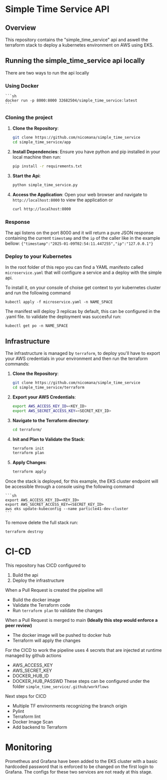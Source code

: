# Simple Time Service API

## Overview
This repository contains the "simple_time_service" api and aswell the terraform stack to deploy a kubernetes environment on AWS using EKS.

## Running the simple_time_service api locally
There are two ways to run the api locally

### Using Docker
    ```sh
    docker run -p 8000:8000 32682504/simple_time_service:latest
    ```

### Cloning the project
1. **Clone the Repository**:
    ```sh
    git clone https://github.com/nicomana/simple_time_service
    cd simple_time_service/app
    ```

2. **Install Dependencies**:
    Ensure you have python and pip installed in your local machine then run:
    ```sh
    pip install -r requirements.txt
    ```

3. **Start the Api**:
    ```sh
    python simple_time_service.py
    ```

4. **Access the Application**:
    Open your web browser and navigate to `http://localhost:8000` to view the application or 
    ```sh
    curl http://localhost:8000
    ```

### Response
The api listens on the port 8000 and it will return a pure JSON response containing the current `timestamp` and the `ip` of the caller like in the example bellow:
`{"timestamp":"2025-01-09T02:54:11.447255","ip":"127.0.0.1"}`

### Deploy to your Kubernetes
In the root folder of this repo you can find a YAML manifesto called `microservice.yaml` that will configure a service and a deploy with the simple api.

To install it, on your console of choise get context to yor kubernetes cluster and run the following command
```
kubectl apply -f microservice.yaml -n NAME_SPACE
```
The manifest will deploy 3 replicas by default, this can be configured in the .yaml file. to validate the deployment was succesful run:
```
kubectl get po -n NAME_SPACE
```

## Infrastructure

The infrastructure is managed by `terraform`, to deploy you'll have to export your AWS credentials in your environment and then run the terraform commands:

1. **Clone the Repository**:
    ```sh
    git clone https://github.com/nicomana/simple_time_service
    cd simple_time_service/terraform
    ```

2. **Export your AWS Credentials**:
    ```sh
    export AWS_ACCESS_KEY_ID=<KEY_ID>
    export AWS_SECRET_ACCESS_KEY=<SECRET_KEY_ID>
    ```

2. **Navigate to the Terraform directory**:
    ```sh
    cd terraform/
    ```

3. **Init and Plan to Validate the Stack**:
    ```sh
    terraform init
    terraform plan
    ```

4. **Apply Changes**:
    ```sh
    terraform apply
    ```

Once the stack is deployed, for this example, the EKS cluster endpoint will be accessible through a console using the following command

    ```sh
    export AWS_ACCESS_KEY_ID=<KEY_ID>
    export AWS_SECRET_ACCESS_KEY=<SECRET_KEY_ID>
    aws eks update-kubeconfig --name particle41-dev-cluster
    ```
To remove delete the full stack run:
```
terraform destroy
```

# CI-CD

This repository has CICD configured to
1. Build the api
2. Deploy the infrastructure

When a Pull Request is created the pipeline will
- Build the docker image
- Validate the Terraform code
- Run `terraform plan` to validate the changes

When a Pull Request is merged to main **(Ideally this step would enforce a peer review)**
- The docker image will be pushed to docker hub
- Terraform will apply the changes

For the CICD to work the pipeline uses 4 secrets that are injected at runtime managed by github actions
- AWS_ACCESS_KEY
- AWS_SECRET_KEY
- DOCKER_HUB_ID
- DOCKER_HUB_PASSWD
These steps can be configured under the folder `simple_time_service/.github/workflows`

Next steps for CICD
- Multiple TF environments recognizing the branch origin
- Pylint
- Terraform lint
- Docker Image Scan
- Add backend to Terraform

# Monitoring
Prometheus and Grafana have been added to the EKS cluster with a basic hardcoded password that is enforced to be changed on the first login to Grafana.
The configs for these two services are not ready at this stage.

